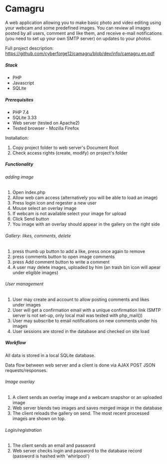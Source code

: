 # Camagru

A web application allowing you to make basic photo and video editing using your webcam and some predefined images. You can review all images posted by all users, comment and like them, and receive e-mail notifications (you need to set up your own SMTP server) on updates to your photos.

Full project description: https://github.com/cyberforge12/camagru/blob/dev/info/camagru.en.pdf

##### Stack
- PHP
- Javascript
- SQLite

##### Prerequisites
- PHP 7.4
- SQLite 3.33
- Web server (tested on Apache2)
- Tested browser - Mozilla Firefox

Installation:
1. Copy project folder to web server's Document Root
2. Check access rights (create, modify) on project's folder

##### Functionality

###### adding image
1. Open index.php
2. Allow web cam access (alternatively you will be able to load an image)
3. Press login icon and regester a new user
4. Mouse select an overlay image
5. If webcam is not available select your image for upload
6. Click Send button
7. You image with an overlay should appear in the gallery on the right side

###### Gallery: likes, comments, delete
1. press thumb up button to add a like, press once again to remove
2. press comments button to open image comments
3. press Add comment button to write a comment
4. A user may delete images, uploaded by him (an trash bin icon will apear under eligible images)

###### User management
1. User may create and account to allow posting comments and likes under images
2. User will get a confirmation email with a unique confirmation link (SMTP server is not set-up, only local mail was tested with php_mail())
3. User may subscribe to email notifications on new comments under his images
4. User sessions are stored in the database and checked on site load



##### Workflow
All data is stored in a local SQLite database.

Data flow between web server and a client is done via AJAX POST JSON requests/responses.

###### Image overlay
1. A client sends an overlay image and a webcam snapshor or an uploaded image
2. Web server blends two images and saves merged image in the database
3. The client reloads the gallery on send. The most recent processed images are shown on top.

###### Login/registration
1. The client sends an email and password
2. Web server checks login and password to the database record (password is hashed with 'whirlpool')
